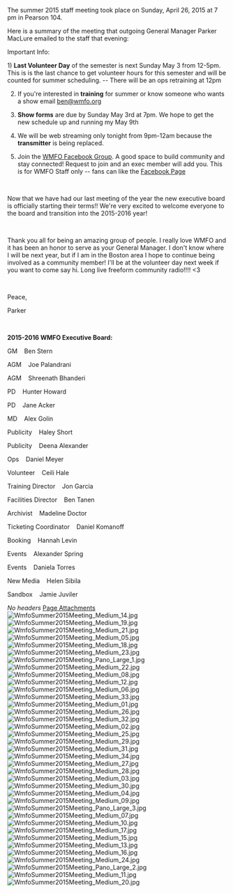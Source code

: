 The summer 2015 staff meeting took place on Sunday, April 26, 2015 at 7 pm in Pearson 104.

Here is a summary of the meeting that outgoing General Manager Parker MacLure emailed to the staff that evening:

Important Info:

1) **Last Volunteer Day** of the semester is next Sunday May 3 from 12-5pm. This is is the last chance to get volunteer hours for this semester and will be counted for summer scheduling. -- There will be an ops retraining at 12pm

2) If you're interested in **training** for summer or know someone who wants a show email [ben@wmfo.org](mailto:ben@wmfo.org "mailto:ben@wmfo.org")

3) **Show forms** are due by Sunday May 3rd at 7pm. We hope to get the new schedule up and running my May 9th

4) We will be web streaming only tonight from 9pm-12am because the **transmitter** is being replaced.

5) Join the [WMFO Facebook Group](https://www.facebook.com/groups/710619469049101/ "https://www.facebook.com/groups/710619469049101/"). A good space to build community and stay connected! Request to join and an exec member will add you. This is for WMFO Staff only -- fans can like the [Facebook Page](https://www.facebook.com/WMFOMedford "https://www.facebook.com/WMFOMedford")

 

Now that we have had our last meeting of the year the new executive board is officially starting their terms!! We're very excited to welcome everyone to the board and transition into the 2015-2016 year! 

 

Thank you all for being an amazing group of people. I really love WMFO and it has been an honor to serve as your General Manager. I don't know where I will be next year, but if I am in the Boston area I hope to continue being involved as a community member! I'll be at the volunteer day next week if you want to come say hi. Long live freeform community radio!!!! \<3  

 

Peace,

Parker 

 

**2015-2016 WMFO Executive Board:**

GM    Ben Stern

AGM    Joe Palandrani

AGM    Shreenath Bhanderi

PD    Hunter Howard

PD    Jane Acker

MD    Alex Golin

Publicity    Haley Short

Publicity    Deena Alexander

Ops    Daniel Meyer

Volunteer    Ceili Hale

Training Director    Jon Garcia

Facilities Director    Ben Tanen

Archivist    Madeline Doctor

Ticketing Coordinator    Daniel Komanoff

Booking    Hannah Levin

Events    Alexander Spring

Events    Daniela Torres

New Media    Helen Sibila

Sandbox    Jamie Juviler

*No headers*
[Page Attachments](https://wiki-files.wmfo.org/Staff_Info/Staff_Meetings/Meeting_Archive/2015_Summer_Meeting)
![WmfoSummer2015Meeting_Medium_14.jpg](https://wiki-files.wmfo.org/Staff_Info/Staff_Meetings/Meeting_Archive/2015_Summer_Meeting/WmfoSummer2015Meeting_Medium_14.jpg)
![WmfoSummer2015Meeting_Medium_19.jpg](https://wiki-files.wmfo.org/Staff_Info/Staff_Meetings/Meeting_Archive/2015_Summer_Meeting/WmfoSummer2015Meeting_Medium_19.jpg)
![WmfoSummer2015Meeting_Medium_21.jpg](https://wiki-files.wmfo.org/Staff_Info/Staff_Meetings/Meeting_Archive/2015_Summer_Meeting/WmfoSummer2015Meeting_Medium_21.jpg)
![WmfoSummer2015Meeting_Medium_05.jpg](https://wiki-files.wmfo.org/Staff_Info/Staff_Meetings/Meeting_Archive/2015_Summer_Meeting/WmfoSummer2015Meeting_Medium_05.jpg)
![WmfoSummer2015Meeting_Medium_18.jpg](https://wiki-files.wmfo.org/Staff_Info/Staff_Meetings/Meeting_Archive/2015_Summer_Meeting/WmfoSummer2015Meeting_Medium_18.jpg)
![WmfoSummer2015Meeting_Medium_23.jpg](https://wiki-files.wmfo.org/Staff_Info/Staff_Meetings/Meeting_Archive/2015_Summer_Meeting/WmfoSummer2015Meeting_Medium_23.jpg)
![WmfoSummer2015Meeting_Pano_Large_1.jpg](https://wiki-files.wmfo.org/Staff_Info/Staff_Meetings/Meeting_Archive/2015_Summer_Meeting/WmfoSummer2015Meeting_Pano_Large_1.jpg)
![WmfoSummer2015Meeting_Medium_22.jpg](https://wiki-files.wmfo.org/Staff_Info/Staff_Meetings/Meeting_Archive/2015_Summer_Meeting/WmfoSummer2015Meeting_Medium_22.jpg)
![WmfoSummer2015Meeting_Medium_08.jpg](https://wiki-files.wmfo.org/Staff_Info/Staff_Meetings/Meeting_Archive/2015_Summer_Meeting/WmfoSummer2015Meeting_Medium_08.jpg)
![WmfoSummer2015Meeting_Medium_12.jpg](https://wiki-files.wmfo.org/Staff_Info/Staff_Meetings/Meeting_Archive/2015_Summer_Meeting/WmfoSummer2015Meeting_Medium_12.jpg)
![WmfoSummer2015Meeting_Medium_06.jpg](https://wiki-files.wmfo.org/Staff_Info/Staff_Meetings/Meeting_Archive/2015_Summer_Meeting/WmfoSummer2015Meeting_Medium_06.jpg)
![WmfoSummer2015Meeting_Medium_33.jpg](https://wiki-files.wmfo.org/Staff_Info/Staff_Meetings/Meeting_Archive/2015_Summer_Meeting/WmfoSummer2015Meeting_Medium_33.jpg)
![WmfoSummer2015Meeting_Medium_01.jpg](https://wiki-files.wmfo.org/Staff_Info/Staff_Meetings/Meeting_Archive/2015_Summer_Meeting/WmfoSummer2015Meeting_Medium_01.jpg)
![WmfoSummer2015Meeting_Medium_26.jpg](https://wiki-files.wmfo.org/Staff_Info/Staff_Meetings/Meeting_Archive/2015_Summer_Meeting/WmfoSummer2015Meeting_Medium_26.jpg)
![WmfoSummer2015Meeting_Medium_32.jpg](https://wiki-files.wmfo.org/Staff_Info/Staff_Meetings/Meeting_Archive/2015_Summer_Meeting/WmfoSummer2015Meeting_Medium_32.jpg)
![WmfoSummer2015Meeting_Medium_02.jpg](https://wiki-files.wmfo.org/Staff_Info/Staff_Meetings/Meeting_Archive/2015_Summer_Meeting/WmfoSummer2015Meeting_Medium_02.jpg)
![WmfoSummer2015Meeting_Medium_25.jpg](https://wiki-files.wmfo.org/Staff_Info/Staff_Meetings/Meeting_Archive/2015_Summer_Meeting/WmfoSummer2015Meeting_Medium_25.jpg)
![WmfoSummer2015Meeting_Medium_29.jpg](https://wiki-files.wmfo.org/Staff_Info/Staff_Meetings/Meeting_Archive/2015_Summer_Meeting/WmfoSummer2015Meeting_Medium_29.jpg)
![WmfoSummer2015Meeting_Medium_31.jpg](https://wiki-files.wmfo.org/Staff_Info/Staff_Meetings/Meeting_Archive/2015_Summer_Meeting/WmfoSummer2015Meeting_Medium_31.jpg)
![WmfoSummer2015Meeting_Medium_34.jpg](https://wiki-files.wmfo.org/Staff_Info/Staff_Meetings/Meeting_Archive/2015_Summer_Meeting/WmfoSummer2015Meeting_Medium_34.jpg)
![WmfoSummer2015Meeting_Medium_27.jpg](https://wiki-files.wmfo.org/Staff_Info/Staff_Meetings/Meeting_Archive/2015_Summer_Meeting/WmfoSummer2015Meeting_Medium_27.jpg)
![WmfoSummer2015Meeting_Medium_28.jpg](https://wiki-files.wmfo.org/Staff_Info/Staff_Meetings/Meeting_Archive/2015_Summer_Meeting/WmfoSummer2015Meeting_Medium_28.jpg)
![WmfoSummer2015Meeting_Medium_03.jpg](https://wiki-files.wmfo.org/Staff_Info/Staff_Meetings/Meeting_Archive/2015_Summer_Meeting/WmfoSummer2015Meeting_Medium_03.jpg)
![WmfoSummer2015Meeting_Medium_30.jpg](https://wiki-files.wmfo.org/Staff_Info/Staff_Meetings/Meeting_Archive/2015_Summer_Meeting/WmfoSummer2015Meeting_Medium_30.jpg)
![WmfoSummer2015Meeting_Medium_04.jpg](https://wiki-files.wmfo.org/Staff_Info/Staff_Meetings/Meeting_Archive/2015_Summer_Meeting/WmfoSummer2015Meeting_Medium_04.jpg)
![WmfoSummer2015Meeting_Medium_09.jpg](https://wiki-files.wmfo.org/Staff_Info/Staff_Meetings/Meeting_Archive/2015_Summer_Meeting/WmfoSummer2015Meeting_Medium_09.jpg)
![WmfoSummer2015Meeting_Pano_Large_3.jpg](https://wiki-files.wmfo.org/Staff_Info/Staff_Meetings/Meeting_Archive/2015_Summer_Meeting/WmfoSummer2015Meeting_Pano_Large_3.jpg)
![WmfoSummer2015Meeting_Medium_07.jpg](https://wiki-files.wmfo.org/Staff_Info/Staff_Meetings/Meeting_Archive/2015_Summer_Meeting/WmfoSummer2015Meeting_Medium_07.jpg)
![WmfoSummer2015Meeting_Medium_10.jpg](https://wiki-files.wmfo.org/Staff_Info/Staff_Meetings/Meeting_Archive/2015_Summer_Meeting/WmfoSummer2015Meeting_Medium_10.jpg)
![WmfoSummer2015Meeting_Medium_17.jpg](https://wiki-files.wmfo.org/Staff_Info/Staff_Meetings/Meeting_Archive/2015_Summer_Meeting/WmfoSummer2015Meeting_Medium_17.jpg)
![WmfoSummer2015Meeting_Medium_15.jpg](https://wiki-files.wmfo.org/Staff_Info/Staff_Meetings/Meeting_Archive/2015_Summer_Meeting/WmfoSummer2015Meeting_Medium_15.jpg)
![WmfoSummer2015Meeting_Medium_13.jpg](https://wiki-files.wmfo.org/Staff_Info/Staff_Meetings/Meeting_Archive/2015_Summer_Meeting/WmfoSummer2015Meeting_Medium_13.jpg)
![WmfoSummer2015Meeting_Medium_16.jpg](https://wiki-files.wmfo.org/Staff_Info/Staff_Meetings/Meeting_Archive/2015_Summer_Meeting/WmfoSummer2015Meeting_Medium_16.jpg)
![WmfoSummer2015Meeting_Medium_24.jpg](https://wiki-files.wmfo.org/Staff_Info/Staff_Meetings/Meeting_Archive/2015_Summer_Meeting/WmfoSummer2015Meeting_Medium_24.jpg)
![WmfoSummer2015Meeting_Pano_Large_2.jpg](https://wiki-files.wmfo.org/Staff_Info/Staff_Meetings/Meeting_Archive/2015_Summer_Meeting/WmfoSummer2015Meeting_Pano_Large_2.jpg)
![WmfoSummer2015Meeting_Medium_11.jpg](https://wiki-files.wmfo.org/Staff_Info/Staff_Meetings/Meeting_Archive/2015_Summer_Meeting/WmfoSummer2015Meeting_Medium_11.jpg)
![WmfoSummer2015Meeting_Medium_20.jpg](https://wiki-files.wmfo.org/Staff_Info/Staff_Meetings/Meeting_Archive/2015_Summer_Meeting/WmfoSummer2015Meeting_Medium_20.jpg)
